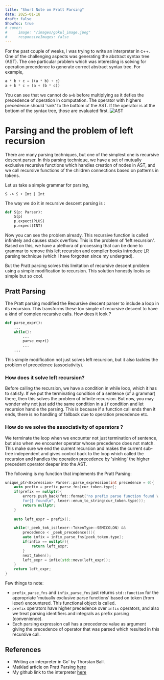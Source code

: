 ```yaml
---
title: "Short Note on Pratt Parsing"
date: 2025-01-18
draft: false
ShowToc: true
# cover:
#     image: "/images/gokul_image.jpeg"
#     responsiveImages: false
---
```


For the past couple of weeks, I was trying to write an interpreter in c++. One of the challenging aspects was generating the abstract syntax tree (AST). The one particular problem which was interesting is solving for operation precedence to generate correct abstract syntax tree. 
For example,
```python
a * b + c = ((a * b) + c)
a + b * c = (a + (b * c))
```

You can see that we cannot do `a+b` before multiplying as it defies the precedence of operation in computation. The operator with highers precedence should 'sink' to the bottom of the AST. If the operator is at the bottom of the syntax tree, those are evaluated first.
![AST](/images/ab4818d32f98cdde1f48a6c8459fce6f.png)
# Parsing and the problem of left recursion
There are many parsing techniques, but one of the simplest one is recursive descent parser. In this parsing technique, we have a set of mutually exclusive recursive functions which handles creation of nodes in AST, and we call recursive functions of the children connections based on patterns in tokens.

Let us take a simple grammar for parsing,
```
S -> S + Int | Int
```

The way we do it in recursive descent parsing is :
```python
def S(p: Parser):
	S(p)
	p.expect(PLUS)
	p.expect(INT)
```

Now you can see the problem already. This recursive function is called infinitely and causes stack overflow. This is the problem of 'left recursion'. Based on this, we have a plethora of processing that can be done to grammar to remove this left recursion and compiler books introduce LR parsing technique (which I have forgotten since my undergrad). 

But the Pratt parsing solves this limitation of recursive descent problem using a simple modification to recursion. This solution honestly looks so simple but so cool.

## Pratt Parsing

The Pratt parsing modified the Recursive descent parser to include a loop in its recursion. This transforms these too simple of recursive descent to have a kind of complex recursive calls. How does it look ?

```python
def parse_expr():
	...
	while():
		...
		parse_expr()
		...
	...
```


This simple modification not just solves left recursion, but it also tackles the problem of precedence (associativity). 
### How does it solve left recursion? 
Before calling the recursion, we have a condition in while loop, which it has to satisfy. If we put the terminating condition of a sentence (of a grammar) there, then this solves the problem of infinite recursion. But now, you may wonder why not just add the same condition in a `if` condition and let recursion handle the parsing. This is because if a function call ends then it ends, there is no handling of fallback due to operation precedence etc.

### How do we solve the associativity of operators ?
We terminate the loop when we encounter not just termination of sentence, but also when we encounter operator whose precedence does not match. This make sure we end the current recursion and makes the current sub-tree independent and gives control back to the loop which called the recursion and handles the operation precedence by 'sinking' the higher precedent operator deeper into the AST.

The following is my function that implements the Pratt Parsing:
```cpp
unique_ptr<Expression> Parser::parse_expression(int precedence = 0){
	auto prefix = prefix_parse_fns[cur_token.type];
	if(prefix == nullptr){
		errors.push_back(fmt::format("no prefix parse function found \
		for{} found\n", lexer::enum_to_string(cur_token.type)));
		return nullptr;
	}
	
	auto left_expr = prefix();

	while(!_peek_tok_is(lexer::TokenType::SEMICOLON) && 
		precedence < _peek_precedence()){
		auto infix = infix_parse_fns[peek_token.type];
		if(infix == nullptr){
			return left_expr;
		}
		next_token();
		left_expr = infix(std::move(left_expr));
	}
	return left_expr;
}
```

Few things to note:
- `prefix_parse_fns` and `infix_parse_fns` just returns `std::function` for the appropriate 'mutually exclusive parse functions' based on token (from lexer) encountered. This functional object is called.
- `prefix` operators have higher precedence over `infix` operators, and also we treat parsing identifiers and integrals as prefix parsing (convenience). 
- Each parsing expression call has a precedence value as argument giving the precedence of operator that was parsed which resulted in this recursive call.

## References
- 'Writing an interpreter in Go' by Thorstan Ball.
- Matklad article on Pratt Parsing [here](https://matklad.github.io/2020/04/13/simple-but-powerful-pratt-parsing.html)
- My github link to the interpreter [here](https://github.com/gokulkrishna98/Interpreter-in-Cpp)